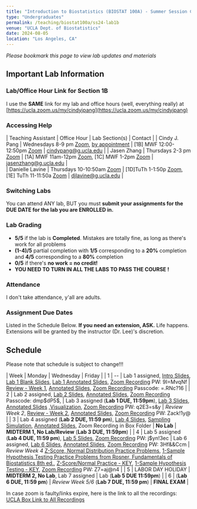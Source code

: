 ```yaml
---
title: "Introduction to Biostatistics (BIOSTAT 100A) - Summer Session C - Lab 1B"
type: "Undergraduates"
permalink: /teaching/biostat100a/ss24-lab1b
venue: "UCLA Dept. of Biostatistics"
date: 2024-08-05
location: "Los Angeles, CA"
---
```

*Please bookmark this page to view lab updates and materials*

## Important Lab Information   

### Lab/Office Hour Link for Section 1B  
I use the **SAME** link for my lab and office hours (well, everything really) at [https://ucla.zoom.us/my/cindyjpang](https://ucla.zoom.us/my/cindyjpang)  

### Accessing Help 

| Teaching Assistant | Office Hour                               | Lab Section(s)    | Contact |
| Cindy J. Pang      | Wednesdays 8-9 pm [Zoom](https://ucla.zoom.us/my/cindyjpang), [by appointment](https://app.simplymeet.me/cindyjpang) | [1B] MWF 12:00-12:50pm [Zoom](https://ucla.zoom.us/my/cindyjpang) | cindypang@g.ucla.edu |
| Jasen Zhang | Thursdays 2-3 pm [Zoom](https://ucla.zoom.us/j/91737617749?pwd=NHt2mPa9aID36lHBeNEqTYDBF8B1bL.1)    | [1A] MWF 11am-12pm [Zoom](https://ucla.zoom.us/j/94586489911?pwd=eJnNhnrE54xnMJPJWTJNdNJJ7YrlxA.1), [1C] MWF 1-2pm [Zoom](https://ucla.zoom.us/j/99202993255?pwd=6NMSSnWwyqduVMwhGkAiaUS28pYNSs.1 ) | jasenzhang@g.ucla.edu |  
| Danielle Lavine | Thursdays 10-10:50am [Zoom](https://ucla.zoom.us/j/91529408052 )  | [1D]TuTh 1-1:50p [Zoom](https://ucla.zoom.us/j/91529408052), [1E] TuTh 11-11:50a [Zoom](https://ucla.zoom.us/j/91529408052) | djlavine@g.ucla.edu | 

### Switching Labs  
You can attend ANY lab, BUT you must **submit your assignments for the DUE DATE for the lab you are ENROLLED in.**  

### Lab Grading  

* **5/5** if the lab is **Completed**. Mistakes are totally fine, as long as there's work for all problems  
* **(1-4)/5** partial completion with **1/5** corresponding to a **20%** completion and **4/5** corresponding to a **80%** completion  
* **0/5** if there's **no work = no credit!**  
* **YOU NEED TO TURN IN ALL THE LABS TO PASS THE COURSE !**  

### Attendance  

I don't take attendance, y'all are adults.  

### Assignment Due Dates  

Listed in the Schedule Below.  **If you need an extension, ASK.** Life happens. Extensions will be granted by the instructor (Dr. Lee)'s discretion.  

## Schedule  

Please note that schedule is subject to change!!!

| Week |  Monday                          | Wednesday                             |  Friday    |
| 1    | --                               | Lab 1 assigned, [Intro Slides](/files/biostat100a_ss24/Intro_SS24.pdf), [Lab 1 Blank Slides](/files/biostat100a_ss24/Lab1_BlankSlides_SS24.pdf), [Lab 1 Annotated Slides](/files/biostat100a_ss24/Lab1_AnnotatedSlides_SS24.pdf), [Zoom Recording](https://ucla.zoom.us/rec/share/VUIaIAvA5e8ZtBvUXZKfZjlyy7XvoO7_7CvztHigMffJwLhXcCm1_c7G49GdvIfH.HDkprfj-_7PjdjBd?startTime=1723057498000) PW: 9I=MvqNf                        | [Review - Week 1](/files/biostat100a_ss24/Review_Week1_SS24.pdf), [Annotated Slides](/files/biostat100a_ss24/Review_Week1_Annotated_SS24.pdf), [Zoom Recording](https://ucla.zoom.us/rec/share/9R5K3csSXjxdjX-3jVqQJyqUiKJwjvf9jEcnmbyCTkbuFy5tMvt0Yg9x6XZiKFko.PY_N5b30lE3DykP-?startTime=1723230975000) Passcode: =.RNc?16        |
| 2    | Lab 2 assigned, [Lab 2 Slides](/files/biostat100a_ss24/Lab2_SS24.pdf), [Annotated Slides](/files/biostat100a_ss24/Lab2Annotated_SS24.pdf), [Zoom Recording](https://ucla.zoom.us/rec/share/5MT7RSRP3BYEbOj2mH4lxmnfqtartrOHCOUrHGUnFUP5dYMBq87VaOwOmgvIf0_8.9NjbX5mZhON-KfMf?startTime=1723489576000) Passcode: dmp\$dP5\$,                    | Lab 3 assigned (**Lab 1 DUE, 11:59pm**), [Lab 3 Slides](/files/biostat100a_ss24/Lab3_SS24.pdf), [Annotated Slides](/files/biostat100a_ss24/Lab3Annotated_SS24.pdf) ,[Visualization](https://cindypang.shinyapps.io/lab3powertransformation/), [Zoom Recording](https://ucla.zoom.us/rec/share/KEbgxdWQtjgTeBYKzQIE899Ijq7-YMW306h3mRHpJlW6Ko4BV6ZYvIpHw42HrYsh.0QU1Px6F3T9Wl0Zi) PW: q2E3=s&y        | *Review Week 2*, [Review - Week 2](/files/biostat100a_ss24/Week%202%20Review.pdf), [Annotated Slides](/files/biostat100a_ss24/Week%202%20Review%20Annotated.pdf), [Zoom Recording](https://ucla.zoom.us/rec/share/ySg5pUQYXciGCa9chEhuaRMzL5IKw5tKEHbReJ3icjn3q3buS4N4TPzddzbU9G1x.CBexKJLkQg4MXEli) PW: Zack!1y@        | 
| 3    | Lab 4 assigned (**Lab 2 DUE, 11:59 pm**), [Lab 4 Slides](/files/biostat100a_ss24/Lab4_SS24.pdf), [Sampling Simulation](https://onlinestatbook.com/stat_sim/sampling_dist/), [Annotated Slides](/files/biostat100a_ss24/Lab4Annotated_SS24.pdf), Zoom Recording in Box Folder   | **No Lab**                    | **MIDTERM 1, No Lab/Review** (**Lab 3 DUE, 11:59pm**)         |
| 4    | Lab 5 assigned (**Lab 4 DUE, 11:59 pm**), [Lab 5 Slides](/files/biostat100a_ss24/Lab%205_Pang_SP24v2.pdf), [Zoom Recording](https://ucla.zoom.us/rec/share/2bmfKpCVbo4ZGf-8zLiZ4fDqOiJgjnKFyV52DBm4IoWjd5I5IwmCBO5WmQZ7vF2h.BUI-z94YI1RVHTIi) PW: j$yn!3ec   | Lab 6 assigned, [Lab 6 Slides](/files/biostat100a_ss24/Lab6_BlankSlides_SS24.pdf), [Annotated Slides](/files/biostat100a_ss24/Lab6_AnnotatedSlides_SS24.pdf), [Zoom Recording](https://ucla.zoom.us/rec/share/66YgOXWpDrKhCdq2uM6np8a8qmyrKTUHHK6BHhOEQMm8TX2wRdCmTxvu2j4ey9jl.cYfg-A6-Ps1j9bQ9) PW: 3Hf&&Ccm                        | *Review Week 4* [Z-Score, Normal Distribution Practice Problems](/files/biostat100a_ss24/Practice%20Problems%20for%20Z-Score,%20Normal%20Dist.pdf), [1-Sample Hypothesis Testing Practice Problems from Rosner, Fundamentals of Biostatistics 8th ed.](/files/biostat100a_ss24/HypothesisTest_PracticeProblems.pdf), [Z-Score/Normal Practice - KEY](/files/biostat100a_ss24/Practice%20Problems%20for%20Z-Score,%20Normal%20Dist_KEY.pdf), [1-Sample Hypothesis Testing - KEY](/files/biostat100a_ss24/HypothesisTest_PracticeProblems_KEY-1.pdf), [Zoom Recording](https://ucla.zoom.us/rec/share/62jcACmezfG9M1d4H-e5zawZcHLTuqgAEdNXGU-aaF0YJm9yjzZ7hJh6DxLKxYFX.Hxgmbh_-9tkdeihw) PW: Z7=aj@n4       |
| 5    | LABOR DAY HOLIDAY                | **MIDTERM 2, No Lab**, Lab 7 assigned        | Lab (**Lab 5 DUE 11:59pm**)         |
| 6    | (**Lab 6 DUE, 11:59 pm**)                  | *Review Week 5/6* (**Lab 7 DUE, 11:59 pm**)                       | **FINAL EXAM**        |

In case zoom is faulty/links expire, here is the link to all the recordings: [UCLA Box Link to All Recordings](https://ucla.box.com/s/j74s0worpxv66fnpasorqz6q8rxs9ow4)
  
